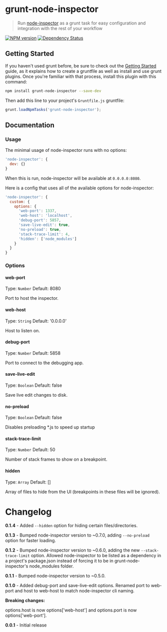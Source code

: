 # grunt-node-inspector
> Run [node-inspector](https://github.com/node-inspector/node-inspector) as a grunt task for easy configuration and integration with the rest of your workflow

[![NPM version](https://badge.fury.io/js/grunt-node-inspector.png)](http://badge.fury.io/js/grunt-node-inspector)
[![Dependency Status](https://david-dm.org/ChrisWren/grunt-node-inspector.png)](https://david-dm.org/ChrisWren/grunt-node-inspector)

## Getting Started
If you haven't used grunt before, be sure to check out the [Getting Started](http://gruntjs.com/getting-started) guide, as it explains how to create a gruntfile as well as install and use grunt plugins. Once you're familiar with that process, install this plugin with this command:

```bash
npm install grunt-node-inspector --save-dev
```

Then add this line to your project's `Gruntfile.js` gruntfile:

```javascript
grunt.loadNpmTasks('grunt-node-inspector');
```

## Documentation

### Usage

The minimal usage of node-inspector runs with no options:

```js
'node-inspector': {
  dev: {}
}
```

When this is run, node-inspector will be available at `0.0.0.0:8080`.

Here is a config that uses all of the available options for node-inspector:

```js
'node-inspector': {
  custom: {
    options: {
      'web-port': 1337,
      'web-host': 'localhost',
      'debug-port': 5857,
      'save-live-edit': true,
      'no-preload': true,
      'stack-trace-limit': 4,
      'hidden': ['node_modules']
    }
  }
}
```

### Options

#### web-port

Type: `Number` Default: 8080

Port to host the inspector.

#### web-host

Type: `String` Default: '0.0.0.0'

Host to listen on.

#### debug-port

Type: `Number` Default: 5858

Port to connect to the debugging app.

#### save-live-edit

Type: `Boolean` Default: false

Save live edit changes to disk.

#### no-preload

Type: `Boolean` Default: false

Disables preloading *.js to speed up startup

#### stack-trace-limit

Type: `Number` Default: 50

Number of stack frames to show on a breakpoint.

#### hidden

Type: `Array` Default: []

Array of files to hide from the UI (breakpoints in these files will be ignored).

# Changelog

**0.1.4** - Added `--hidden` option for hiding certain files/directories.

**0.1.3** - Bumped node-inspector version to ~0.7.0, adding `--no-preload` option for faster loading.

**0.1.2** - Bumped node-inspector version to ~0.6.0, adding the new `--stack-trace-limit` option. Allowed node-inspector to be listed as a dependency in a project's package.json instead of forcing it to be in grunt-node-inspector's node_modules folder.

**0.1.1** - Bumped node-inspector version to ~0.5.0.

**0.1.0** - Added debug-port and save-live-edit options. Renamed port to web-port and host to web-host to match node-inspector cli naming.

**Breaking changes:**

options.host is now options['web-host'] and options.port is now options['web-port'].

**0.0.1** - Initial release
